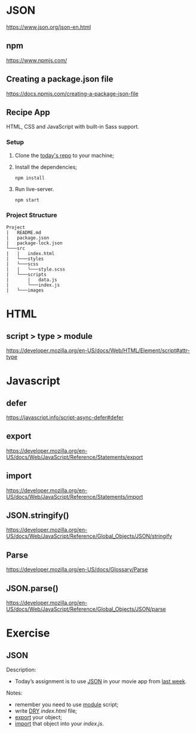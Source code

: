 # JSON

https://www.json.org/json-en.html

## npm

https://www.npmjs.com/

## Creating a package.json file

https://docs.npmjs.com/creating-a-package-json-file

## Recipe App

HTML, CSS and JavaScript with built-in Sass support.

### Setup

1. Clone the [today's repo](https://github.com/FBw-26/live-coding/tree/master/may/04-05) to your machine;

2. Install the dependencies;  
    ```
    npm install
    ```

3. Run live-server.
    ```
    npm start
    ```

### Project Structure

```
Project
|   README.md
|   package.json
|   package-lock.json
└───src
|   |   index.html
|   └───styles
|   └───scss
|   |   └───style.scss
|   └───scripts
|       |   data.js
|       └───index.js
|   └───images
```

# HTML

## script > type > module

https://developer.mozilla.org/en-US/docs/Web/HTML/Element/script#attr-type

# Javascript 

## defer

https://javascript.info/script-async-defer#defer

## export

https://developer.mozilla.org/en-US/docs/Web/JavaScript/Reference/Statements/export

## import

https://developer.mozilla.org/en-US/docs/Web/JavaScript/Reference/Statements/import

## JSON.stringify()

https://developer.mozilla.org/en-US/docs/Web/JavaScript/Reference/Global_Objects/JSON/stringify

## Parse 

https://developer.mozilla.org/en-US/docs/Glossary/Parse

## JSON.parse()

https://developer.mozilla.org/en-US/docs/Web/JavaScript/Reference/Global_Objects/JSON/parse

# Exercise

## JSON

Description:

* Today’s assignment is to use [JSON](https://www.json.org/json-en.html) in your movie app from [last week](https://github.com/marcelosperalta/dci/tree/master/200430#exercise).

Notes:

* remember you need to use [module](https://developer.mozilla.org/en-US/docs/Web/HTML/Element/script#attr-type) script;
* write [DRY](https://en.wikipedia.org/wiki/Don%27t_repeat_yourself) _index.html_ file;
* [export](https://developer.mozilla.org/en-US/docs/Web/JavaScript/Reference/Statements/export) your object;
* [import](https://developer.mozilla.org/en-US/docs/Web/JavaScript/Reference/Statements/import) that object into your _index.js_.